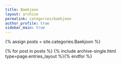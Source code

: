 ```yaml
---
title: Baekjoon
layout: archive
permalink: categories/baekjoon
author_profile: true
sidebar_main: true
---
```




{% assign posts = site.categories.Baekjoon %}

{% for post in posts %} {% include archive-single.html type=page.entries_layout %}{% endfor %}
